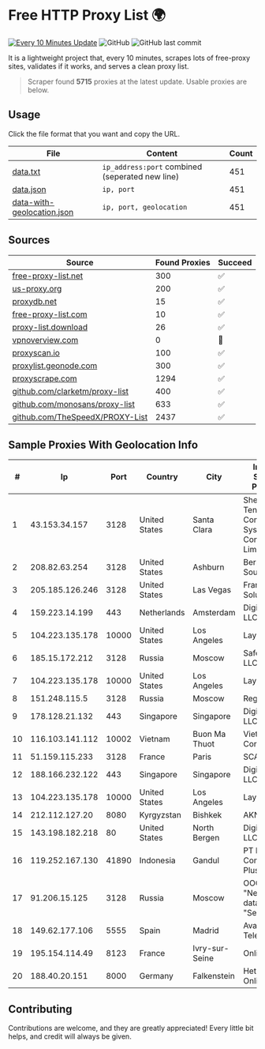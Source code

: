 
# Free HTTP Proxy List 🌍

[![Every 10 Minutes Update](https://github.com/mertguvencli/http-proxy-list/actions/workflows/main.yml/badge.svg?branch=main)](https://github.com/mertguvencli/http-proxy-list/actions/workflows/main.yml)
![GitHub](https://img.shields.io/github/license/mertguvencli/http-proxy-list)
![GitHub last commit](https://img.shields.io/github/last-commit/mertguvencli/http-proxy-list)

It is a lightweight project that, every 10 minutes, scrapes lots of free-proxy sites, validates if it works, and serves a clean proxy list.


> Scraper found **5715** proxies at the latest update. Usable proxies are below.

## Usage

Click the file format that you want and copy the URL.


|File|Content|Count|
|----|-------|-----|
|[data.txt](https://raw.githubusercontent.com/mertguvencli/http-proxy-list/main/proxy-list/data.txt)|`ip_address:port` combined (seperated new line)|451|
|[data.json](https://raw.githubusercontent.com/mertguvencli/http-proxy-list/main/proxy-list/data.json)|`ip, port`|451|
|[data-with-geolocation.json](https://raw.githubusercontent.com/mertguvencli/http-proxy-list/main/proxy-list/data-with-geolocation.json)|`ip, port, geolocation`|451|

## Sources

|Source|Found Proxies|Succeed|
|------|-------------|-------|
|[free-proxy-list.net](https://free-proxy-list.net)|300|✅|
|[us-proxy.org](https://www.us-proxy.org)|200|✅|
|[proxydb.net](http://proxydb.net)|15|✅|
|[free-proxy-list.com](https://free-proxy-list.com/?page=&port=&type%5B%5D=http&type%5B%5D=https&up_time=0&search=Search)|10|✅|
|[proxy-list.download](https://www.proxy-list.download/HTTP)|26|✅|
|[vpnoverview.com](https://vpnoverview.com/privacy/anonymous-browsing/free-proxy-servers)|0|🚫|
|[proxyscan.io](https://www.proxyscan.io)|100|✅|
|[proxylist.geonode.com](https://proxylist.geonode.com/api/proxy-list?limit=300&page=1&sort_by=lastChecked&sort_type=desc&protocols=http,https)|300|✅|
|[proxyscrape.com](https://api.proxyscrape.com/v2/?request=displayproxies&protocol=http&timeout=10000&country=all&ssl=all&anonymity=all)|1294|✅|
|[github.com/clarketm/proxy-list](https://raw.githubusercontent.com/clarketm/proxy-list/master/proxy-list-raw.txt)|400|✅|
|[github.com/monosans/proxy-list](https://raw.githubusercontent.com/monosans/proxy-list/main/proxies/http.txt)|633|✅|
|[github.com/TheSpeedX/PROXY-List](https://raw.githubusercontent.com/TheSpeedX/PROXY-List/master/http.txt)|2437|✅|


## Sample Proxies With Geolocation Info

|#|Ip|Port|Country|City|Internet Service Provider|
|-|--|----|-------|----|-------------------------|
|1|43.153.34.157|3128|United States|Santa Clara|Shenzhen Tencent Computer Systems Company Limited|
|2|208.82.63.254|3128|United States|Ashburn|Bernardi Sounds|
|3|205.185.126.246|3128|United States|Las Vegas|FranTech Solutions|
|4|159.223.14.199|443|Netherlands|Amsterdam|DigitalOcean, LLC|
|5|104.223.135.178|10000|United States|Los Angeles|LayerHost|
|6|185.15.172.212|3128|Russia|Moscow|SafeData LLC|
|7|104.223.135.178|10000|United States|Los Angeles|LayerHost|
|8|151.248.115.5|3128|Russia|Moscow|Reg.Ru|
|9|178.128.21.132|443|Singapore|Singapore|DigitalOcean, LLC|
|10|116.103.141.112|10002|Vietnam|Buon Ma Thuot|Viettel Corporation|
|11|51.159.115.233|3128|France|Paris|SCALEWAY|
|12|188.166.232.122|443|Singapore|Singapore|DigitalOcean, LLC|
|13|104.223.135.178|10000|United States|Los Angeles|LayerHost|
|14|212.112.127.20|8080|Kyrgyzstan|Bishkek|AKNET Ltd.|
|15|143.198.182.218|80|United States|North Bergen|DigitalOcean, LLC|
|16|119.252.167.130|41890|Indonesia|Gandul|PT Indonesia Comnets Plus|
|17|91.206.15.125|3128|Russia|Moscow|OOO "Network of data-centers "Selectel"|
|18|149.62.177.106|5555|Spain|Madrid|Avatel Telecom|
|19|195.154.114.49|8123|France|Ivry-sur-Seine|Online S.A.S.|
|20|188.40.20.151|8000|Germany|Falkenstein|Hetzner Online GmbH|



## Contributing

Contributions are welcome, and they are greatly appreciated! Every
little bit helps, and credit will always be given.

